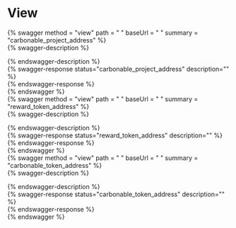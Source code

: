 
View
====
  
{% swagger method = "view" path = " " baseUrl = " " summary = "carbonable_project_address" %}  
{% swagger-description %}  
  
{% endswagger-description %}  
{% swagger-response status="carbonable_project_address" description="" %}  
{% endswagger-response %}  
{% endswagger %}  
{% swagger method = "view" path = " " baseUrl = " " summary = "reward_token_address" %}  
{% swagger-description %}  
  
{% endswagger-description %}  
{% swagger-response status="reward_token_address" description="" %}  
{% endswagger-response %}  
{% endswagger %}  
{% swagger method = "view" path = " " baseUrl = " " summary = "carbonable_token_address" %}  
{% swagger-description %}  
  
{% endswagger-description %}  
{% swagger-response status="carbonable_token_address" description="" %}  
{% endswagger-response %}  
{% endswagger %}